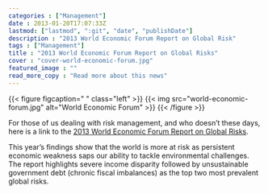 ```yaml
---
categories : ["Management"]
date : 2013-01-20T17:07:33Z
lastmod: ["lastmod", ":git", "date", "publishDate"]
description : "2013 World Economic Forum Report on Global Risk"
tags : ["Management"]
title : "2013 World Economic Forum Report on Global Risks"
cover : "cover-world-economic-forum.jpg" 
featured_image : ""
read_more_copy : "Read more about this news"
---
```




{{< figure figcaption=" " class="left" >}}
	{{< img src="world-economic-forum.jpg" alt="World Economic Forum" >}}
{{< /figure >}}

For those of us dealing with risk management, and who doesn’t these days, here is a link to the [2013 World Economic Forum Report on Global Risks](http://reports.weforum.org/global-risks-2013/ "2013 World Economic Forum Report on Global Risks").

This year’s findings show that the world is more at risk as persistent economic weakness saps our ability to tackle environmental challenges. The report highlights severe income disparity followed by unsustainable government debt (chronic fiscal imbalances) as the top two most prevalent global risks.